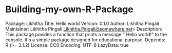 # Building-my-own-R-Package
Package: Likhitha
Title: Hello world
Version: 0.1.0
Author: Likhitha Pingali
Maintainer: Likhitha Pingali Likhitha.Pingali@somewhere.net>
Description: This package povides a function that prints a message "`Hello world!" to the console. It's a simple package designed for educational purpose.
Depends: R (>= 3.1.2)
License: CC0
Encoding: UTF-8
LazyData: true
